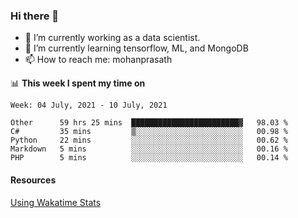### Hi there 👋

- 🔭 I’m currently working as a data scientist.
- 🌱 I’m currently learning tensorflow, ML, and MongoDB
- 📫 How to reach me: mohanprasath

📊 **This week I spent my time on**
<!--START_SECTION:waka-->
```text
Week: 04 July, 2021 - 10 July, 2021

Other      59 hrs 25 mins  ████████████████████████▓   98.03 % 
C#         35 mins         ▒░░░░░░░░░░░░░░░░░░░░░░░░   00.98 % 
Python     22 mins         ░░░░░░░░░░░░░░░░░░░░░░░░░   00.62 % 
Markdown   5 mins          ░░░░░░░░░░░░░░░░░░░░░░░░░   00.16 % 
PHP        5 mins          ░░░░░░░░░░░░░░░░░░░░░░░░░   00.14 % 
```
<!--END_SECTION:waka-->

#### Resources
[Using Wakatime Stats](https://github.com/marketplace/actions/waka-readme)
